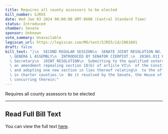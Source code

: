 ```yaml
---
title: Requires all county assessors to be elected
bill_number: SJR55
date: Wed Jan 03 2024 00:00:00 GMT-0600 (Central Standard Time)
status: Introduced
chamber: Senate
sponsor: Unknown
vote_summary: Unavailable
legiscan_url: https://legiscan.com/MO/text/SJR55/id/2861601
draft: false
bill_text: "|\n  SECOND REGULAR SESSION\n  SENATE JOINT RESOLUTION NO. 55\n  102ND\
  \ GENERA L ASSEMBLY\n  INTRODUCED BY SENATOR CIERPIOT.\n  2836S.01I KRISTINA MARTIN,\
  \ Secretary\n  JOINT RESOLUTION\n  Submitting to the qualified voters of Missouri,\
  \ an amendment repealing section 18(b) of article VI\n  of the Constitution of Missouri,\
  \ and adopting one new section in lieu thereof relating\n  to the office of assessor\
  \ in charter counties.\n  Be it resolved by the Senate, the House of Representatives\
  \ concurring therein:"
---
```

Requires all county assessors to be elected

---

## Read Full Bill Text

You can view the full text [here](https://legiscan.com/MO/text/SJR55/id/2861601).
